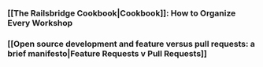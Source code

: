 ### [[The Railsbridge Cookbook|Cookbook]]: How to Organize Every Workshop

### [[Open source development and feature versus pull requests: a brief manifesto|Feature Requests v Pull Requests]]
